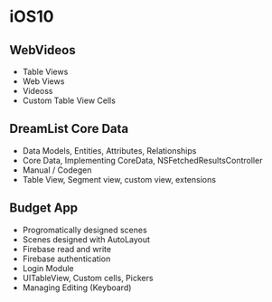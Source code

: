 # iOS10
## WebVideos
* Table Views
* Web Views
* Videoss
* Custom Table View Cells


## DreamList Core Data
* Data Models, Entities, Attributes, Relationships
* Core Data, Implementing CoreData, NSFetchedResultsController
* Manual /  Codegen
* Table View, Segment view, custom view, extensions

## Budget App
* Progromatically designed scenes
* Scenes designed with AutoLayout
* Firebase read and write
* Firebase authentication
* Login Module
* UITableView, Custom cells, Pickers
* Managing Editing (Keyboard)
